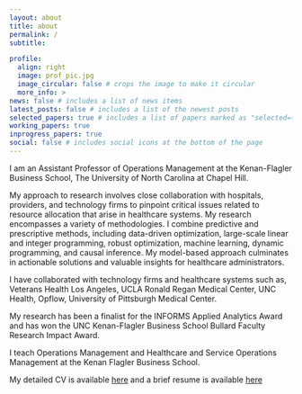 ```yaml
---
layout: about
title: about
permalink: /
subtitle:

profile:
  align: right
  image: prof_pic.jpg
  image_circular: false # crops the image to make it circular
  more_info: >
news: false # includes a list of news items
latest_posts: false # includes a list of the newest posts
selected_papers: true # includes a list of papers marked as "selected={true}"
working_papers: true
inprogress_papers: true
social: false # includes social icons at the bottom of the page
---
```



I am an Assistant Professor of Operations Management at the Kenan-Flagler Business School, The University of North Carolina at Chapel Hill. 

My approach to research involves close collaboration with hospitals, providers, and technology firms to pinpoint critical issues related to resource allocation that arise in healthcare systems. My research encompasses a variety of methodologies. I combine predictive and prescriptive methods, including data-driven optimization, large-scale linear and integer programming, robust optimization, machine learning, dynamic programming, and causal inference. My model-based approach culminates in actionable solutions and valuable insights for healthcare administrators.

I have collaborated with technology firms and healthcare systems such as, Veterans Health Los Angeles, UCLA Ronald Regan Medical Center, UNC Health, Opflow, University of Pittsburgh Medical Center.

My research has been a finalist for the INFORMS Applied Analytics Award and has won the UNC Kenan-Flagler Business School Bullard Faculty Research Impact Award.

I teach Operations Management and Healthcare and Service Operations Management at the Kenan Flagler Business School.

My detailed CV is available [here](/assets/pdf/sandeep_rath_CV.pdf) and a brief resume is available [here](/assets/pdf/sandeep_rath_short_resume.pdf)
